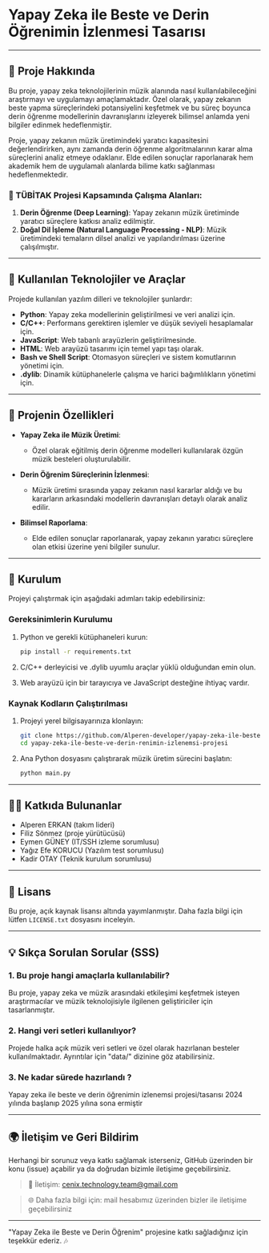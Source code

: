 # Yapay Zeka ile Beste ve Derin Öğrenimin İzlenmesi Tasarısı

---

## 🎵 Proje Hakkında

Bu proje, yapay zeka teknolojilerinin müzik alanında nasıl kullanılabileceğini araştırmayı ve uygulamayı amaçlamaktadır. Özel olarak, yapay zekanın beste yapma süreçlerindeki potansiyelini keşfetmek ve bu süreç boyunca derin öğrenme modellerinin davranışlarını izleyerek bilimsel anlamda yeni bilgiler edinmek hedeflenmiştir. 

Proje, yapay zekanın müzik üretimindeki yaratıcı kapasitesini değerlendirirken, aynı zamanda derin öğrenme algoritmalarının karar alma süreçlerini analiz etmeye odaklanır. Elde edilen sonuçlar raporlanarak hem akademik hem de uygulamalı alanlarda bilime katkı sağlanması hedeflenmektedir.

### 📌 TÜBİTAK Projesi Kapsamında Çalışma Alanları:

1. **Derin Öğrenme (Deep Learning)**: Yapay zekanın müzik üretiminde yaratıcı süreçlere katkısı analiz edilmiştir.
2. **Doğal Dil İşleme (Natural Language Processing - NLP)**: Müzik üretimindeki temaların dilsel analizi ve yapılandırılması üzerine çalışılmıştır.
---

## 🚀 Kullanılan Teknolojiler ve Araçlar

Projede kullanılan yazılım dilleri ve teknolojiler şunlardır:

- **Python**: Yapay zeka modellerinin geliştirilmesi ve veri analizi için.
- **C/C++**: Performans gerektiren işlemler ve düşük seviyeli hesaplamalar için.
- **JavaScript**: Web tabanlı arayüzlerin geliştirilmesinde.
- **HTML**: Web arayüzü tasarımı için temel yapı taşı olarak.
- **Bash ve Shell Script**: Otomasyon süreçleri ve sistem komutlarının yönetimi için.
- **.dylib**: Dinamik kütüphanelerle çalışma ve harici bağımlılıkların yönetimi için.

---

## 🌟 Projenin Özellikleri

- **Yapay Zeka ile Müzik Üretimi**: 
  - Özel olarak eğitilmiş derin öğrenme modelleri kullanılarak özgün müzik besteleri oluşturulabilir.

- **Derin Öğrenim Süreçlerinin İzlenmesi**:
  - Müzik üretimi sırasında yapay zekanın nasıl kararlar aldığı ve bu kararların arkasındaki modellerin davranışları detaylı olarak analiz edilir.

- **Bilimsel Raporlama**:
  - Elde edilen sonuçlar raporlanarak, yapay zekanın yaratıcı süreçlere olan etkisi üzerine yeni bilgiler sunulur.

---

## 🔧 Kurulum

Projeyi çalıştırmak için aşağıdaki adımları takip edebilirsiniz:

### Gereksinimlerin Kurulumu

1. Python ve gerekli kütüphaneleri kurun:
   ```bash
   pip install -r requirements.txt
   ```

2. C/C++ derleyicisi ve .dylib uyumlu araçlar yüklü olduğundan emin olun.

3. Web arayüzü için bir tarayıcıya ve JavaScript desteğine ihtiyaç vardır.

### Kaynak Kodların Çalıştırılması

1. Projeyi yerel bilgisayarınıza klonlayın:
   ```bash
   git clone https://github.com/Alperen-developer/yapay-zeka-ile-beste-ve-derin-renimin-izlenemsi-projesi.git
   cd yapay-zeka-ile-beste-ve-derin-renimin-izlenemsi-projesi
   ```

2. Ana Python dosyasını çalıştırarak müzik üretim sürecini başlatın:
   ```bash
   python main.py
   ```

---

## 👨‍💻 Katkıda Bulunanlar

- Alperen ERKAN    (takım lideri)
- Filiz Sönmez     (proje yürütücüsü)
- Eymen GÜNEY      (IT/SSH izleme sorumlusu)
- Yağız Efe KORUCU (Yazılım test sorumlusu)
- Kadir OTAY       (Teknik kurulum sorumlusu)

---

## 📜 Lisans

Bu proje, açık kaynak lisansı altında yayımlanmıştır. Daha fazla bilgi için lütfen `LICENSE.txt` dosyasını inceleyin.

---

## 💡 Sıkça Sorulan Sorular (SSS)

### 1. Bu proje hangi amaçlarla kullanılabilir?

Bu proje, yapay zeka ve müzik arasındaki etkileşimi keşfetmek isteyen araştırmacılar ve müzik teknolojisiyle ilgilenen geliştiriciler için tasarlanmıştır.

### 2. Hangi veri setleri kullanılıyor?

Projede halka açık müzik veri setleri ve özel olarak hazırlanan besteler kullanılmaktadır. Ayrıntılar için "data/" dizinine göz atabilirsiniz.

### 3. Ne kadar sürede hazırlandı ?

Yapay zeka ile beste ve derin öğrenimin izlenemsi projesi/tasarısı 2024 yılında başlanıp 2025 yılına sona ermiştir 

---

## 🌍 İletişim ve Geri Bildirim

Herhangi bir sorunuz veya katkı sağlamak isterseniz, GitHub üzerinden bir konu (issue) açabilir ya da doğrudan bizimle iletişime geçebilirsiniz.

> 📧 İletişim: cenix.technology.team@gmail.com

> 🌐 Daha fazla bilgi için: mail hesabımız üzerinden bizler ile iletişime geçebilirsiniz

---

"Yapay Zeka ile Beste ve Derin Öğrenim" projesine katkı sağladığınız için teşekkür ederiz. 🎶
